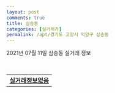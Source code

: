 ```yaml
---
layout: post
comments: true
title: 삼송동
categories: [실거래가]
permalink: /apt/경기도 고양시 덕양구 삼송동
---
```


2021년 07월 11일 삼송동 실거래 정보

<script type="text/javascript">
  google.charts.load('current', {'packages':['corechart']});
  google.charts.setOnLoadCallback(drawChart);

  function drawChart() {
    var data = google.visualization.arrayToDataTable([['거래일', '매매', '전월세', '전매'], ['20-07', 15, 25, 0], ['20-08', 12, 18, 0], ['20-09', 6, 56, 0], ['20-10', 5, 37, 0], ['20-11', 17, 18, 0], ['20-12', 21, 27, 0], ['21-01', 10, 25, 0], ['21-02', 3, 33, 0], ['21-03', 6, 34, 0], ['21-04', 3, 27, 0], ['21-05', 6, 32, 0], ['21-06', 2, 12, 0]]);

    var options = {
      title: '최근 1년간 유형별 거래량 추이',
      legend: { position: 'bottom' }
    };

    var chart = new google.visualization.LineChart(document.getElementById('columnchart_material'));
    chart.draw(data, (options));년간 
  }
</script>

<div id="columnchart_material" style="width: 95%; margin-left: -35px; display: block"></div>
<br>
<table>
  <tr>
    <td colspan="4" style="font-weight: bold;"><a href="https://search.naver.com/search.naver?query=삼송동 실거래정보없음">실거래정보없음</a></td>
  </tr>
    
</table>
    